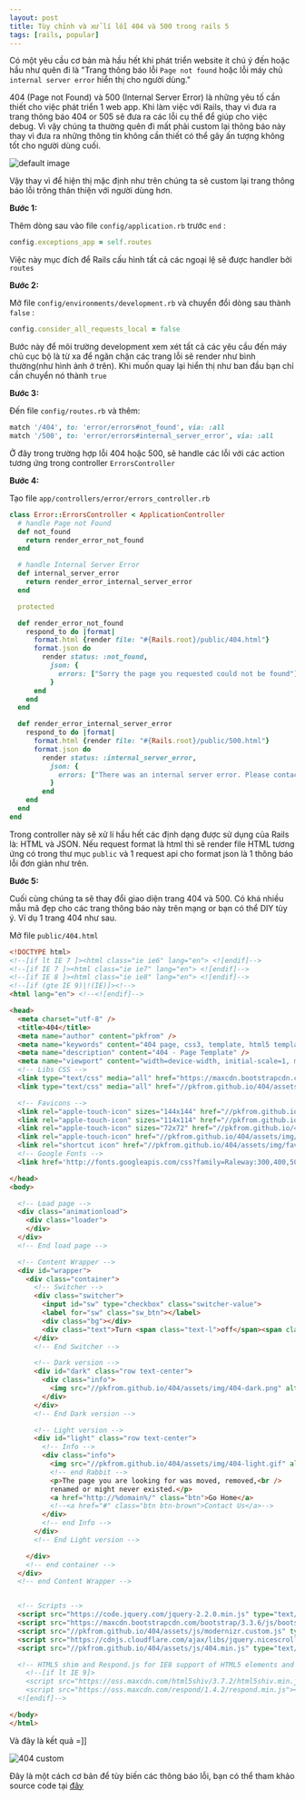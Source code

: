 ```yaml
---
layout: post
title: Tùy chỉnh và xử lí lỗi 404 và 500 trong rails 5
tags: [rails, popular]
---
```


Có một yêu cầu cơ bản mà hầu hết khi phát triển website ít chú ý đến hoặc hầu như quên đi là "Trang thông báo lỗi `Page not found` hoặc lỗi máy chủ `internal server error` hiển thị cho người dùng."

404 (Page not Found) và 500 (Internal Server Error) là những yêu tố cần thiết cho việc phát triển 1 web app. Khi làm việc với Rails, thay vì đưa ra trang thông báo 404 or 505 sẽ đưa ra các lỗi cụ thể để giúp cho việc debug. Vì vậy chúng ta thường quên đi mất phải custom lại thông báo này thay vì đưa ra những thông tin không cần thiết có thể gây ấn tượng không tốt cho người dùng cuối.

![default image](../img/error1.png)

Vậy thay vì để hiện thị mặc định như trên chúng ta sẽ custom lại trang thông báo lỗi trông thân thiện với người dùng hơn.

**Bước 1:**

Thêm dòng sau vào file `config/application.rb` trước `end` :

```ruby
config.exceptions_app = self.routes
```
 Việc này mục đích để Rails cấu hình tất cả các ngoại lệ sẽ được handler bởi `routes`

**Bước 2:**

Mở file `config/environments/development.rb` và chuyển đổi dòng sau thành `false` :

```ruby
config.consider_all_requests_local = false
```

Bước này để môi trường development xem xét tất cả các yêu cầu đến máy chủ cục bộ là từ xa để ngăn chặn các trang lỗi sẽ render như bình thường(như hình ảnh ở trên). Khi muốn quay lại hiển thị như ban đầu bạn chỉ cần chuyển nó thành `true`

**Bước 3:**

Đến file `config/routes.rb` và thêm:

```ruby
match '/404', to: 'error/errors#not_found', via: :all
match '/500', to: 'error/errors#internal_server_error', via: :all
```

Ở đây trong trường hợp lỗi 404 hoặc 500, sẽ handle các lỗi với các action tương ứng trong controller `ErrorsController`

**Bước 4:**

Tạo file `app/controllers/error/errors_controller.rb`

```ruby
class Error::ErrorsController < ApplicationController
  # handle Page not Found
  def not_found
    return render_error_not_found
  end

  # handle Internal Server Error
  def internal_server_error
    return render_error_internal_server_error
  end

  protected

  def render_error_not_found
    respond_to do |format|
      format.html {render file: "#{Rails.root}/public/404.html"}
      format.json do
        render status: :not_found,
          json: {
            errors: ["Sorry the page you requested could not be found"]
          }
      end
    end
  end

  def render_error_internal_server_error
    respond_to do |format|
      format.html {render file: "#{Rails.root}/public/500.html"}
      format.json do
        render status: :internal_server_error,
          json: {
            errors: ["There was an internal server error. Please contact Admin"]
          }
        end
    end
  end
end
```

Trong controller này sẽ xử lí hầu hết các định dạng được sử dụng của Rails là: HTML và JSON. Nếu request format là html thì sẽ render file HTML tương ứng có trong thư mục `public` và 1 request api cho format json là 1 thông báo lỗi đơn giản như trên.

**Bước 5:**

Cuối cùng chúng ta sẽ thay đổi giao diện trang 404 và 500. Có khá nhiều mẫu mã đẹp cho các trang thông báo này trên mạng or bạn có thể DIY tùy ý. Ví dụ 1 trang 404 như sau.

Mở file `public/404.html`
```html
<!DOCTYPE html>
<!--[if lt IE 7 ]><html class="ie ie6" lang="en"> <![endif]-->
<!--[if IE 7 ]><html class="ie ie7" lang="en"> <![endif]-->
<!--[if IE 8 ]><html class="ie ie8" lang="en"> <![endif]-->
<!--[if (gte IE 9)|!(IE)]><!-->
<html lang="en"> <!--<![endif]-->

<head>
  <meta charset="utf-8" />
  <title>404</title>
  <meta name="author" content="pkfrom" />
  <meta name="keywords" content="404 page, css3, template, html5 template" />
  <meta name="description" content="404 - Page Template" />
  <meta name="viewport" content="width=device-width, initial-scale=1, maximum-scale=1" />
  <!-- Libs CSS -->
  <link type="text/css" media="all" href="https://maxcdn.bootstrapcdn.com/bootstrap/3.3.6/css/bootstrap.min.css" rel="stylesheet" />
  <link type="text/css" media="all" href="//pkfrom.github.io/404/assets/css/404.min.css" rel="stylesheet" />

  <!-- Favicons -->
  <link rel="apple-touch-icon" sizes="144x144" href="//pkfrom.github.io/404/assets/img/favicons/favicon144x144.png" />
  <link rel="apple-touch-icon" sizes="114x114" href="//pkfrom.github.io/404/assets/img/favicons/favicon114x114.png" />
  <link rel="apple-touch-icon" sizes="72x72" href="//pkfrom.github.io/404/assets/img/favicons/favicon72x72.png" />
  <link rel="apple-touch-icon" href="//pkfrom.github.io/404/assets/img/favicons/favicon57x57.png" />
  <link rel="shortcut icon" href="//pkfrom.github.io/404/assets/img/favicons/favicon.png" />
  <!-- Google Fonts -->
  <link href='http://fonts.googleapis.com/css?family=Raleway:300,400,500,600,700,800,900' rel='stylesheet' type='text/css'>

</head>
<body>

  <!-- Load page -->
  <div class="animationload">
    <div class="loader">
    </div>
  </div>
  <!-- End load page -->

  <!-- Content Wrapper -->
  <div id="wrapper">
    <div class="container">
      <!-- Switcher -->
      <div class="switcher">
        <input id="sw" type="checkbox" class="switcher-value">
        <label for="sw" class="sw_btn"></label>
        <div class="bg"></div>
        <div class="text">Turn <span class="text-l">off</span><span class="text-d">on</span><br />the light</div>
      </div>
      <!-- End Switcher -->

      <!-- Dark version -->
      <div id="dark" class="row text-center">
        <div class="info">
          <img src="//pkfrom.github.io/404/assets/img/404-dark.png" alt="404 error" />
        </div>
      </div>
      <!-- End Dark version -->

      <!-- Light version -->
      <div id="light" class="row text-center">
        <!-- Info -->
        <div class="info">
          <img src="//pkfrom.github.io/404/assets/img/404-light.gif" alt="404 error" />
          <!-- end Rabbit -->
          <p>The page you are looking for was moved, removed,<br />
          renamed or might never existed.</p>
          <a href="http://%domain%/" class="btn">Go Home</a>
          <!--<a href="#" class="btn btn-brown">Contact Us</a>-->
        </div>
        <!-- end Info -->
      </div>
      <!-- End Light version -->

    </div>
    <!-- end container -->
  </div>
  <!-- end Content Wrapper -->


  <!-- Scripts -->
  <script src="https://code.jquery.com/jquery-2.2.0.min.js" type="text/javascript"></script>
  <script src="https://maxcdn.bootstrapcdn.com/bootstrap/3.3.6/js/bootstrap.min.js" type="text/javascript"></script>
  <script src="//pkfrom.github.io/404/assets/js/modernizr.custom.js" type="text/javascript"></script>
  <script src="https://cdnjs.cloudflare.com/ajax/libs/jquery.nicescroll/3.6.0/jquery.nicescroll.min.js" type="text/javascript"></script>
  <script src="//pkfrom.github.io/404/assets/js/404.min.js" type="text/javascript"></script>

  <!-- HTML5 shim and Respond.js for IE8 support of HTML5 elements and media queries -->
    <!--[if lt IE 9]>
    <script src="https://oss.maxcdn.com/html5shiv/3.7.2/html5shiv.min.js"></script>
    <script src="https://oss.maxcdn.com/respond/1.4.2/respond.min.js"></script>
  <![endif]-->

</body>
</html>
```

Và đây là kết quả =]]

![404 custom](../img/error2.png)

Đây là một cách cơ bản để tùy biến các thông báo lỗi, bạn có thể tham khảo source code tại [đây](https://github.com/oNguyenNgocTrung/test_page_performance/commit/485bc0301ff8ef770580401457283a81d26dc6f7)
